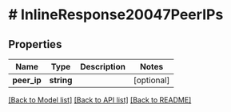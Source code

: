 # # InlineResponse20047PeerIPs

## Properties

Name | Type | Description | Notes
------------ | ------------- | ------------- | -------------
**peer_ip** | **string** |  | [optional]

[[Back to Model list]](../../README.md#models) [[Back to API list]](../../README.md#endpoints) [[Back to README]](../../README.md)
